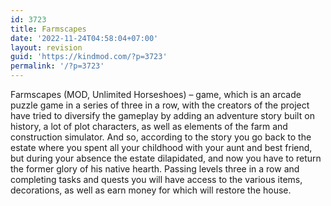 ```yaml
---
id: 3723
title: Farmscapes
date: '2022-11-24T04:58:04+07:00'
layout: revision
guid: 'https://kindmod.com/?p=3723'
permalink: '/?p=3723'
---
```


Farmscapes (MOD, Unlimited Horseshoes) – game, which is an arcade puzzle game in a series of three in a row, with the creators of the project have tried to diversify the gameplay by adding an adventure story built on history, a lot of plot characters, as well as elements of the farm and construction simulator. And so, according to the story you go back to the estate where you spent all your childhood with your aunt and best friend, but during your absence the estate dilapidated, and now you have to return the former glory of his native hearth. Passing levels three in a row and completing tasks and quests you will have access to the various items, decorations, as well as earn money for which will restore the house.